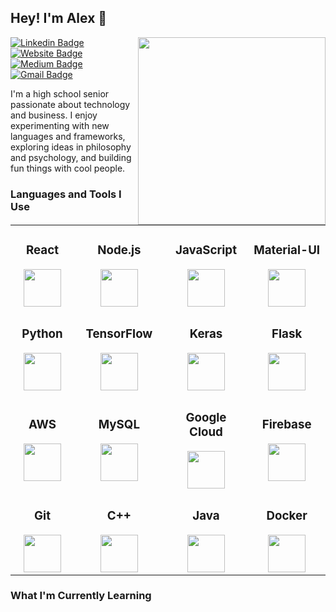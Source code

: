 ## Hey! I'm Alex 👋

<img align='right' src='https://alexyu.ca/files/image.svg' width='300px' />

[![Linkedin Badge](https://img.shields.io/badge/-alexjy-blue?style=flat&logo=Linkedin&logoColor=white&link=https://www.linkedin.com/in/alexjy)](https://www.linkedin.com/in/alexjy)
[![Website Badge](https://img.shields.io/badge/-alexyu.ca-E34F26?style=flat&logo=HTML5&logoColor=white&link=https://alexyu.ca)](https://alexyu.ca)
[![Medium Badge](https://img.shields.io/badge/-@alexjy-000000?style=flat&labelColor=000000&logo=Medium&link=https://medium.com/@alexjy)](https://medium.com/@alexjy)
[![Gmail Badge](https://img.shields.io/badge/-alex@alexyu.ca-D14836?style=flat&logo=Gmail&logoColor=white&link=mailto:alex@alexyu.ca)](mailto:alex@alexyu.ca)

I'm a high school senior passionate about technology and business. I enjoy experimenting with new languages and frameworks, exploring ideas in philosophy and psychology, and building fun things with cool people.

### Languages and Tools I Use

<table>
<tr>
<td align="center" width="5%">
<span><h3><center>React</center></h3></span> 
<img height=60px src="https://simpleicons.org/icons/react.svg"> 
</td>
<td align="center" width="5%">
<span><h3><center>Node.js</center></h3></span> 
<img height=60px src="https://simpleicons.org/icons/node-dot-js.svg"> 
</td>
<td align="center" width="5%">
<span><h3><center>JavaScript</center></h3></span> 
<img height=60px src="https://simpleicons.org/icons/javascript.svg"> 
</td>
<td align="center" width="5%">
<span><h3><center>Material-UI</center></h3></span> 
<img height=60px src="https://simpleicons.org/icons/material-ui.svg"> 
</td>
</tr>
<tr>
<td align="center" width="5%">
<span><h3><center>Python</center></h3></span> 
<img height=60px src="https://simpleicons.org/icons/python.svg"> 
</td>
<td align="center" width="5%">
<span><h3><center>TensorFlow</center></h3></span> 
<img height=60px src="https://simpleicons.org/icons/tensorflow.svg"> 
</td>
<td align="center" width="5%">
<span><h3><center>Keras</center></h3></span> 
<img height=60px src="https://simpleicons.org/icons/keras.svg"> 
</td>
<td align="center" width="5%">
<span><h3><center>Flask</center></h3></span> 
<img height=60px src="https://simpleicons.org/icons/flask.svg"> 
</td>
</tr>
<tr>
<td align="center" width="5%">
<span><h3><center>AWS</center></h3></span> 
<img height=60px src="https://simpleicons.org/icons/amazonaws.svg"> 
</td>
<td align="center" width="5%">
<span><h3><center>MySQL</center></h3></span> 
<img height=60px src="https://simpleicons.org/icons/mysql.svg"> 
</td>
<td align="center" width="5%">
<span><h3><center>Google Cloud</center></h3></span> 
<img height=60px src="https://simpleicons.org/icons/googlecloud.svg"> 
</td>
<td align="center" width="5%">
<span><h3><center>Firebase</center></h3></span> 
<img height=60px src="https://simpleicons.org/icons/firebase.svg"> 
</td>
</tr>
<tr>
<td align="center" width="5%">
<span><h3><center>Git</center></h3></span> 
<img height=60px src="https://simpleicons.org/icons/git.svg"> 
</td>
<td align="center" width="5%">
<span><h3><center>C++</center></h3></span> 
<img height=60px src="https://simpleicons.org/icons/cplusplus.svg"> 
</td>
<td align="center" width="5%">
<span><h3><center>Java</center></h3></span> 
<img height=60px src="https://simpleicons.org/icons/java.svg"> 
</td>
<td align="center" width="5%">
<span><h3><center>Docker</center></h3></span> 
<img height=60px src="https://simpleicons.org/icons/docker.svg"> 
</td>
</tr>
</table>

### What I'm Currently Learning

<!--**uyxela/uyxela** is a ✨ _special_ ✨ repository because its `README.md` (this file) appears on your GitHub profile.

Here are some ideas to get you started:

- 🔭 I’m currently working on ...
- 🌱 I’m currently learning ...
- 👯 I’m looking to collaborate on ...
- 🤔 I’m looking for help with ...
- 💬 Ask me about ...
- 📫 How to reach me: ...
- 😄 Pronouns: ...
- ⚡ Fun fact: ...
-->
